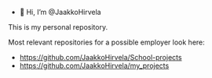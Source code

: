 - 👋 Hi, I’m @JaakkoHirvela

This is my personal repository.

Most relevant repositories for a possible employer look here:
- https://github.com/JaakkoHirvela/School-projects
- https://github.com/JaakkoHirvela/my_projects
